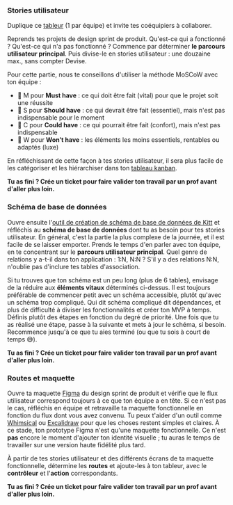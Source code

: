 
### Stories utilisateur
Duplique ce [tableur](https://docs.google.com/spreadsheets/d/1_q-wwWiWUY5VL0gZVtqWIidWEtfwhX8FHEbwaW0LuFI/edit?usp=sharing) (1 par équipe) et invite tes coéquipiers à collaborer.

Reprends tes projets de design sprint de produit. Qu'est-ce qui a fonctionné ? Qu'est-ce qui n'a pas fonctionné ? Commence par déterminer **le parcours utilisateur principal**. Puis divise-le en stories utilisateur : une douzaine max., sans compter Devise.

Pour cette partie, nous te conseillons d'utiliser la méthode MoSCoW avec ton équipe :
- 📗 M pour **Must have** : ce qui doit être fait (vital) pour que le projet soit une réussite
- 📒 S pour **Should have** : ce qui devrait être fait (essentiel), mais n'est pas indispensable pour le moment
- 📙 C pour **Could have** : ce qui pourrait être fait (confort), mais n'est pas indispensable
- 📕 W pour **Won’t have** : les éléments les moins essentiels, rentables ou adaptés (luxe)

En réfléchissant de cette façon à tes stories utilisateur, il sera plus facile de les catégoriser et les hiérarchiser dans ton [tableau kanban](https://fr.wikipedia.org/wiki/Tableau_kanban).

**Tu as fini ? Crée un ticket pour faire valider ton travail par un prof avant d'aller plus loin.**

### Schéma de base de données
Ouvre ensuite l'[outil de création de schéma de base de données de Kitt](https://kitt.lewagon.com/db) et réfléchis au **schéma de base de données** dont tu as besoin pour tes stories utilisateur. En général, c'est la partie la plus complexe de la journée, et il est facile de se laisser emporter. Prends le temps d'en parler avec ton équipe, en te concentrant sur le **parcours utilisateur principal**. Quel genre de relations y a-t-il dans ton application : 1:N, N:N ? S'il y a des relations N:N, n'oublie pas d'inclure tes tables d'association.

Si tu trouves que ton schéma est un peu long (plus de 6 tables), envisage de la réduire aux **éléments vitaux** déterminés ci-dessus. Il est toujours préférable de commencer petit avec un schéma accessible, plutôt qu'avec un schéma trop compliqué. Qui dit schéma compliqué dit dépendances, et plus de difficulté à diviser les fonctionnalités et créer ton MVP à temps. Définis plutôt des étapes en fonction du degré de priorité. Une fois que tu as réalisé une étape, passe à la suivante et mets à jour le schéma, si besoin. Recommence jusqu'à ce que tu aies terminé (ou que tu sois à court de temps 😅).

**Tu as fini ? Crée un ticket pour faire valider ton travail par un prof avant d'aller plus loin.**


### Routes et maquette
Ouvre ta maquette [Figma](https://www.figma.com/) du design sprint de produit et vérifie que le flux utilisateur correspond toujours à ce que ton équipe a en tête. Si ce n'est pas le cas, réfléchis en équipe et retravaille ta maquette fonctionnelle en fonction du flux dont vous avez convenu. Tu peux t'aider d'un outil comme [Whimsical](https://whimsical.com) ou [Excalidraw](https://excalidraw.com/) pour que les choses restent simples et claires. À ce stade, ton prototype Figma n'est qu'une maquette fonctionnelle. Ce n'est **pas** encore le moment d'ajouter ton identité visuelle ; tu auras le temps de travailler sur une version haute fidélité plus tard.

À partir de tes stories utilisateur et des différents écrans de ta maquette fonctionnelle, détermine les **routes** et ajoute-les à ton tableur, avec le **contrôleur** et l'**action** correspondants.

**Tu as fini ? Crée un ticket pour faire valider ton travail par un prof avant d'aller plus loin.**
